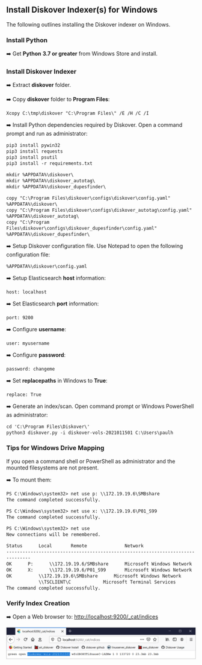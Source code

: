 ## Install Diskover Indexer(s) for Windows

The following outlines installing the Diskover indexer on Windows.

### Install Python

➡️ Get **Python** **3.7 or greater** from Windows Store and install.

### Install Diskover Indexer

➡️ Extract **diskover** folder.

➡️ Copy **diskover** folder to **Program Files**:

```
Xcopy C:\tmp\diskover "C:\Program Files\" /E /H /C /I
```

➡️ Install Python dependencies required by Diskover. Open a command prompt and run as administrator:

```
pip3 install pywin32
pip3 install requests
pip3 install psutil
pip3 install -r requirements.txt
```
```
mkdir %APPDATA%\diskover\
mkdir %APPDATA%\diskover_autotag\
mkdir %APPDATA%\diskover_dupesfinder\
```
```
copy "C:\Program Files\diskover\configs\diskover\config.yaml" %APPDATA%\diskover\
copy "C:\Program Files\diskover\configs\diskover_autotag\config.yaml" %APPDATA%\diskover_autotag\
copy "C:\Program Files\diskover\configs\diskover_dupesfinder\config.yaml" %APPDATA%\diskover_dupesfinder\
```

➡️ Setup Diskover configuration file. Use Notepad to open the following configuration file:

```
%APPDATA%\diskover\config.yaml
```

➡️ Setup Elasticsearch **host** information:

```
host: localhost
```

➡️ Set Elasticsearch **port** information:

```
port: 9200
```

➡️ Configure **username**:

```
user: myusername
```

➡️ Configure **password**:

```
password: changeme
```

➡️ Set **replacepaths** in Windows to **True**:

```
replace: True
```

➡️ Generate an index/scan. Open command prompt or Windows PowerShell as administrator:

```
cd 'C:\Program Files\Diskover\'
python3 diskover.py -i diskover-vols-2021011501 C:\Users\paulh
```

### Tips for Windows Drive Mapping

If you open a command shell or PowerShell as administrator and the mounted filesystems are not present.

➡️ To mount them:

```
PS C:\Windows\system32> net use p: \\172.19.19.6\SMBshare
The command completed successfully.
```

```
PS C:\Windows\system32> net use x: \\172.19.19.6\P01_S99
The command completed successfully.
```

```
PS C:\Windows\system32> net use  
New connections will be remembered.
```

```
Status      Local      	Remote				Network
-------------------------------------------------------------------------------
OK	    P:		\\172.19.19.6/SMBshare		Microsoft Windows Network
OK	    X:		\\172.19.19.6/P01_S99		Microsoft Windows Network
OK			\\172.19.19.6\SMBshare		Microsoft Windows Network
			\\TSCLIENT\C			Microsoft Terminal Services
The command completed successfully.
```

### Verify Index Creation

➡️ Open a Web browser to: <a href=“http://localhost:9200/_cat/indices”>http://localhost:9200/_cat/indices</a>

![Image: Verify Index Creation](images/image_indexers_install_for_windows_verify_index_creation.png)
